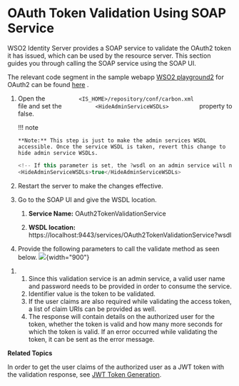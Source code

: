 # OAuth Token Validation Using SOAP Service

WSO2 Identity Server provides a SOAP service to validate the OAuth2
token it has issued, which can be used by the resource server. This
section guides you through calling the SOAP service using the SOAP UI.

The relevant code segment in the sample webapp [WSO2
playground2](../../using-wso2-identity-server/downloading-a-sample) for OAuth2 can be found
[here](https://github.com/wso2/product-is/blob/5.x.x/modules/samples/oauth2/playground2/src/main/org/wso2/sample/identity/oauth2/OAuth2ServiceClient.java)
.

1.  Open the `           <IS_HOME>/repository/conf/carbon.xml          `
    file and set the `           <HideAdminServiceWSDLs>          `
    property to false.

    !!! note
    
        **Note:** This step is just to make the admin services WSDL
        accessible. Once the service WSDL is taken, revert this change to
        hide admin service WSDLs.
    

    ``` java
    <!-- If this parameter is set, the ?wsdl on an admin service will not give the admin service wsdl. --> 
    <HideAdminServiceWSDLs>true</HideAdminServiceWSDLs>
    ```

2.  Restart the server to make the changes effective.

3.  Go to the SOAP UI and give the WSDL location.
    1.  **Service Name:** OAuth2TokenValidationService

    2.  **WSDL location:**
        https://localhost:9443/services/OAuth2TokenValidationService?wsdl

4.  Provide the following parameters to call the validate method as seen
    below. ![](attachments/103329621/103329622.png){width="900"}

<!-- -->

1.  1.  Since this validation service is an admin service, a valid user
        name and password needs to be provided in order to consume the
        service.
    2.  Identifier value is the token to be validated.
    3.  If the user claims are also required while validating the access
        token, a list of claim URIs can be provided as well.
    4.  The response will contain details on the authorized user for the
        token, whether the token is valid and how many more seconds for
        which the token is valid. If an error occurred while validating
        the token, it can be sent as the error message.

**Related Topics**

In order to get the user claims of the authorized user as a JWT token
with the validation response, see [JWT Token
Generation](_JWT_Token_Generation_).
